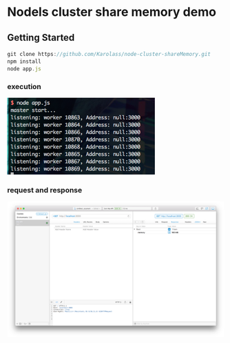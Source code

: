 # Nodels cluster share memory demo

## Getting Started
```javascript
git clone https://github.com/Karolass/node-cluster-shareMemory.git
npm install
node app.js
```

### execution
![Screenshot](images/execution.png)

### request and response
![Screenshot](images/paw.png)
